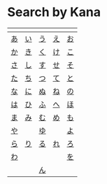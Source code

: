 # Search by Kana

| <!-- --> | <!-- --> | <!-- --> | <!-- --> | <!-- --> |
|-|-|-|-|-|
| [あ](/en/jsl/sign/category-あ.md) | [い](/en/jsl/sign/category-い.md) | [う](/en/jsl/sign/category-う.md) | [え](/en/jsl/sign/category-え.md) | [お](/en/jsl/sign/category-お.md) |
| [か](/en/jsl/sign/category-か.md) | [き](/en/jsl/sign/category-き.md) | [く](/en/jsl/sign/category-く.md) | [け](/en/jsl/sign/category-け.md) | [こ](/en/jsl/sign/category-こ.md) |
| [さ](/en/jsl/sign/category-さ.md) | [し](/en/jsl/sign/category-し.md) | [す](/en/jsl/sign/category-す.md) | [せ](/en/jsl/sign/category-せ.md) | [そ](/en/jsl/sign/category-そ.md) |
| [た](/en/jsl/sign/category-た.md) | [ち](/en/jsl/sign/category-ち.md) | [つ](/en/jsl/sign/category-つ.md) | [て](/en/jsl/sign/category-て.md) | [と](/en/jsl/sign/category-と.md) |
| [な](/en/jsl/sign/category-な.md) | [に](/en/jsl/sign/category-に.md) | [ぬ](/en/jsl/sign/category-ぬ.md) | [ね](/en/jsl/sign/category-ね.md) | [の](/en/jsl/sign/category-の.md) |
| [は](/en/jsl/sign/category-は.md) | [ひ](/en/jsl/sign/category-ひ.md) | [ふ](/en/jsl/sign/category-ふ.md) | [へ](/en/jsl/sign/category-へ.md) | [ほ](/en/jsl/sign/category-ほ.md) |
| [ま](/en/jsl/sign/category-ま.md) | [み](/en/jsl/sign/category-み.md) | [む](/en/jsl/sign/category-む.md) | [め](/en/jsl/sign/category-め.md) | [も](/en/jsl/sign/category-も.md) |
| [や](/en/jsl/sign/category-や.md) | | [ゆ](/en/jsl/sign/category-ゆ.md) | | [よ](/en/jsl/sign/category-よ.md) |
| [ら](/en/jsl/sign/category-ら.md) | [り](/en/jsl/sign/category-り.md) | [る](/en/jsl/sign/category-る.md) | [れ](/en/jsl/sign/category-れ.md) | [ろ](/en/jsl/sign/category-ろ.md) |
| [わ](/en/jsl/sign/category-わ.md) | | | | [を](/en/jsl/sign/category-を.md) | 
| | | [ん](/en/jsl/sign/category-ん.md) | | |